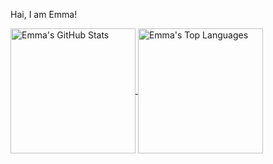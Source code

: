 Hai, I am Emma!

<a href="https://github.com/anuraghazra/github-readme-stats">
    <img height=200 align="center" src="https://github-readme-stats.vercel.app/api?username=emmathemartian&show_icons=true&theme=catppuccin_mocha" alt="Emma's GitHub Stats" />
</a>
<a href="https://github.com/anuraghazra/github-readme-stats">
    <img height=200 align="center" src="https://github-readme-stats.vercel.app/api/top-langs/?username=emmathemartian&show_icons=true&theme=catppuccin_mocha&layout=compact" alt="Emma's Top Languages" />
</a>

